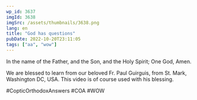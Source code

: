 ```yaml
---
wp_id: 3637
imgId: 3638
imgSrc: /assets/thumbnails/3638.png
lang: en
title: "God has questions"
pubDate: 2022-10-20T23:11:05
tags: ["aa", "wow"]
---
```

<!-- page: 6 -->

<p>In the name of the Father, and the Son, and the Holy Spirit; One God, Amen. </p>
<p>We are blessed to learn from our beloved Fr. Paul Guirguis, from St. Mark, Washington DC, USA. This video is of course used with his blessing.</p>
<p>#CopticOrthodoxAnswers #COA #WOW</p>
